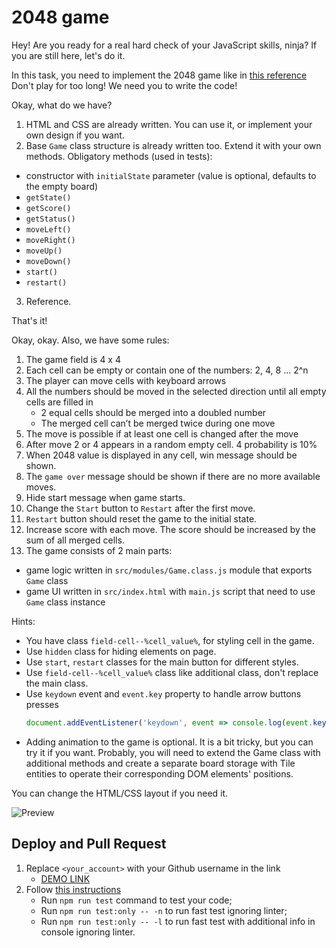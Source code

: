 # 2048 game

Hey! Are you ready for a real hard check of your JavaScript skills, ninja?
If you are still here, let's do it.

In this task, you need to implement the 2048 game like in [this reference](https://play2048.co/)
Don't play for too long! We need you to write the code!

Okay, what do we have?
1) HTML and CSS are already written. You can use it, or implement your own design if you want.
2) Base `Game` class structure is already written too. Extend it with your own methods. Obligatory methods (used in tests):
  - constructor with `initialState` parameter (value is optional, defaults to the empty board)
  - `getState()`
  - `getScore()`
  - `getStatus()`
  - `moveLeft()`
  - `moveRight()`
  - `moveUp()`
  - `moveDown()`
  - `start()`
  - `restart()`

3) Reference.

That's it!

Okay, okay. Also, we have some rules:
1) The game field is 4 x 4
2) Each cell can be empty or contain one of the numbers: 2, 4, 8 ... 2^n
3) The player can move cells with keyboard arrows
4) All the numbers should be moved in the selected direction until all empty cells are filled in
   - 2 equal cells should be merged into a doubled number
   - The merged cell can’t be merged twice during one move
5) The move is possible if at least one cell is changed after the move
6) After move 2 or 4 appears in a random empty cell. 4 probability is 10%
7) When 2048 value is displayed in any cell, win message should be shown.
8) The `game over` message should be shown if there are no more available moves.
9) Hide start message when game starts.
10) Change the `Start` button to `Restart` after the first move.
11) `Restart` button should reset the game to the initial state.
12) Increase score with each move. The score should be increased by the sum of all merged cells.
13) The game consists of 2 main parts:
  - game logic written in `src/modules/Game.class.js` module that exports `Game` class
  - game UI written in `src/index.html` with `main.js` script that need to use `Game` class instance

Hints:
- You have class `field-cell--%cell_value%`, for styling cell in the game.
- Use `hidden` class for hiding elements on page.
- Use `start`, `restart` classes for the main button for different styles.
- Use `field-cell--%cell_value%` class like additional class, don't replace the main class.
- Use `keydown` event and `event.key` property to handle arrow buttons presses
    ```js
    document.addEventListener('keydown', event => console.log(event.key));
    ```
- Adding animation to the game is optional. It is a bit tricky, but you can try it if you want. Probably, you will need to extend the Game class with additional methods and create a separate board storage with Tile entities to operate their corresponding DOM elements' positions.

You can change the HTML/CSS layout if you need it.

![Preview](./src/images/reference.png)

## Deploy and Pull Request

1. Replace `<your_account>` with your Github username in the link
    - [DEMO LINK](https://k-shestakov.github.io/js_2048_game/)
2. Follow [this instructions](https://mate-academy.github.io/layout_task-guideline/)
    - Run `npm run test` command to test your code;
    - Run `npm run test:only -- -n` to run fast test ignoring linter;
    - Run `npm run test:only -- -l` to run fast test with additional info in console ignoring linter.

